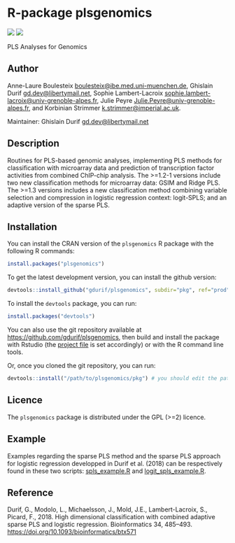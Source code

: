 # R-package plsgenomics

<!-- badges: start -->
[![](https://www.r-pkg.org/badges/version/plsgenomics)](https://CRAN.R-project.org/package=plsgenomics)
[![](http://cranlogs.r-pkg.org/badges/grand-total/plsgenomics?color=green)](https://cran.r-project.org/package=plsgenomics)
<!-- badges: end -->

PLS Analyses for Genomics


## Author

Anne-Laure Boulesteix <boulesteix@ibe.med.uni-muenchen.de>, Ghislain Durif <gd.dev@libertymail.net>, Sophie Lambert-Lacroix <sophie.lambert-lacroix@univ-grenoble-alpes.fr>, Julie Peyre <Julie.Peyre@univ-grenoble-alpes.fr>, and Korbinian Strimmer <k.strimmer@imperial.ac.uk>.

Maintainer: Ghislain Durif <gd.dev@libertymail.net>


## Description

Routines for PLS-based genomic analyses, implementing PLS methods for classification with microarray data and prediction of transcription factor activities from combined ChIP-chip analysis. The >=1.2-1 versions include two new classification methods for microarray data: GSIM and Ridge PLS. The >=1.3 versions includes a new classification method combining variable selection and compression in logistic regression context: logit-SPLS; and an adaptive version of the sparse PLS.


## Installation

You can install the CRAN version of the `plsgenomics` R package with the following R commands:
```R
install.packages("plsgenomics")
```

To get the latest development version, you can install the github version:
```R
devtools::install_github("gdurif/plsgenomics", subdir="pkg", ref="prod")
```

To install the `devtools` package, you can run:
```R
install.packages("devtools")
```

You can also use the git repository available at <https://github.com/gdurif/plsgenomics>, then build and install the package with Rstudio (the [project file](./plsgenomics.Rproj) is set accordingly) or with the R command line tools.

Or, once you cloned the git repository, you can run:
```R
devtools::install("/path/to/plsgenomics/pkg") # you should edit the path
```


## Licence

The `plsgenomics` package is distributed under the GPL (>=2) licence.


## Example

Examples regarding the sparse PLS method and the sparse PLS approach for logistic regression developped in Durif et al. (2018) can be respectively found in these two scripts: [spls_example.R](./spls_example.R) and [logit_spls_example.R](./logit_spls_example.R).


## Reference

Durif, G., Modolo, L., Michaelsson, J., Mold, J.E., Lambert-Lacroix, S., Picard, F., 2018. High dimensional classification with combined adaptive sparse PLS and logistic regression. Bioinformatics 34, 485–493. https://doi.org/10.1093/bioinformatics/btx571

